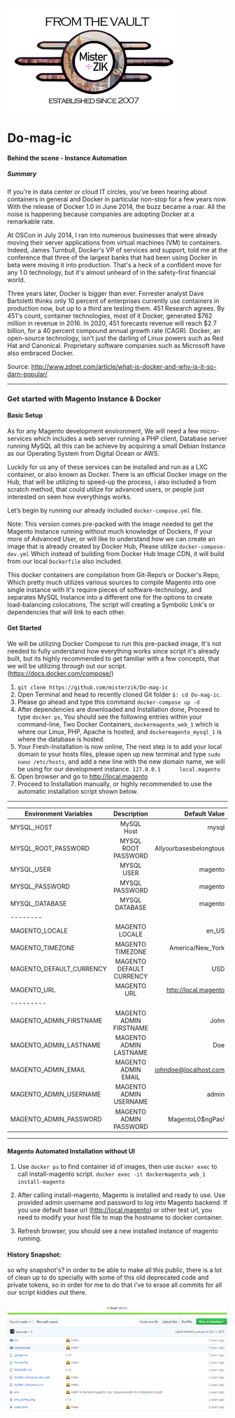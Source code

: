 ![alt text](from-the-vault-misterzik.png "FROM THE VAULT")

# Do-mag-ic

#### Behind the scene - Instance Automation
##### Summary

If you're in data center or cloud IT circles, you've been hearing about containers in general and Docker in particular non-stop for a few years now. With the release of Docker 1.0 in June 2014, the buzz became a roar.
All the noise is happening because companies are adopting Docker at a remarkable rate.


At OSCon in July 2014, I ran into numerous businesses that were already moving their server applications from virtual machines (VM) to containers. Indeed, James Turnbull, Docker's VP of services and support, told me at the conference that three of the largest banks that had been using Docker in beta were moving it into production. That's a heck of a confident move for any 1.0 technology, but it's almost unheard of in the safety-first financial world.


Three years later, Docker is bigger than ever. Forrester analyst Dave Bartoletti thinks only 10 percent of enterprises currently use containers in production now, but up to a third are testing them. 451 Research agrees. By 451's count, container technologies, most of it Docker, generated $762 million in revenue in 2016. In 2020, 451 forecasts revenue will reach $2.7 billion, for a 40 percent compound annual growth rate (CAGR).
Docker, an open-source technology, isn't just the darling of Linux powers such as Red Hat and Canonical. Proprietary software companies such as Microsoft have also embraced Docker.

Source:
http://www.zdnet.com/article/what-is-docker-and-why-is-it-so-darn-popular/

---

### Get started with Magento Instance & Docker

#### Basic Setup

As for any Magento development environment, We will need a few micro-services which includes a web server running a PHP client, Database server running MySQL all this can be achieve by acquiring a small Debian Instance as our Operating System from Digital Ocean or AWS.

Luckily for us any of these services can be installed and run as a LXC container, or also known as Docker. There is an official Docker image on the Hub, that will be utilizing to speed-up the process, i also included a from scratch method, that could utilize for advanced users, or people just interested on seen how everythings works.

Let’s begin by running our already included `docker-compose.yml` file.

Note: This version comes pre-packed with the image needed to get the Magento Instance running without much knowledge of Dockers, If your more of Advanced User, or will like to understand how we can create an image that is already created by Docker Hub, Please utilize `docker-compose-dev.yml` Which instead of building from Docker Hub Image CDN, it will build from our local `Dockerfile` also included.


This docker containers are compilation from Git-Repo’s or Docker's Repo, Which pretty much utilizes various sources to compile Magento into one single instance with it's require pieces of software-technology, and separates MySQL Instance into a different one for the options to create load-balancing colocations, The script will creating a Symbolic Link's or dependencies that will link to each other.


#### Get Started

We will be utilizing Docker Compose to run this pre-packed image, It's not needed to fully understand how everything works since script it's already built, but its highly recommended to get familiar with a few concepts, that we will be utilizing through out our script. (https://docs.docker.com/compose/)

1. `git clone https://github.com/misterzik/Do-mag-ic`
2. Open Terminal and head to recently cloned Git folder `$: cd Do-mag-ic`.
3. Please go ahead and type this command `docker-compose up -d`
4. After dependencies are downloaded and Installation done, Proceed to type `docker ps`, You should see the following entries within your command-line, Two Docker Containers, `dockermagento_web_1` which is where our Linux, PHP, Apache is hosted, and `dockermagento_mysql_1` is where the database is hosted.
5. Your Fresh-Installation is now online, The next step is to add your local domain to your hosts files, please open up new terminal and type `sudo nano /etc/hosts`, and add a new line with the new domain name, we will be using for our development instance. `127.0.0.1      local.magento`
6. Open browser and go to http://local.magento
7. Proceed to Installation manually, or highly recommended to use the automatic installation script shown  below.

---

| Environment Variables | Description | Default Value  |
| ------------- |:-------------:| -----:|
| MYSQL_HOST | MySQL Host | mysql |
| MYSQL_ROOT_PASSWORD | MYSQL ROOT PASSWORD  | Allyourbasesbelongtous |
| MYSQL_USER | MYSQL USER  | magento |
| MYSQL_PASSWORD | MYSQL PASSWORD  | magento |
| MYSQL_DATABASE | MYSQL DATABASE | magento |
| --------
| MAGENTO_LOCALE | MAGENTO LOCALE | en_US |
| MAGENTO_TIMEZONE | MAGENTO TIMEZONE | America/New_York |
| MAGENTO_DEFAULT_CURRENCY | MAGENTO DEFAULT CURRENCY | USD |
| MAGENTO_URL | MAGENTO URL | http://local.magento |
| ---------
| MAGENTO_ADMIN_FIRSTNAME | MAGENTO ADMIN FIRSTNAME | John |
| MAGENTO_ADMIN_LASTNAME | MAGENTO ADMIN LASTNAME | Doe |
| MAGENTO_ADMIN_EMAIL |  MAGENTO ADMIN EMAIL | johndoe@localhost.com |
| MAGENTO_ADMIN_USERNAME | MAGENTO ADMIN USERNAME | admin |
| MAGENTO_ADMIN_PASSWORD | MAGENTO ADMIN PASSWORD | MagentoL0$ngPas! |

---

#### Magento Automated Installation without UI

1. Use `docker ps` to find container id of images, then use `docker exec` to call install-magento script.
`docker exec -it dockermagento_web_1 install-magento`

2. After calling install-magento, Magento is installed and ready to use.
Use provided admin username and password to log into Magento backend. If you use default base url (http://local.magento) or other test url, you need to modify your host file to map the hostname to docker container.


3. Refresh browser, you should see a new installed instance of magento running.



#### History Snapshot:

so why snapshot's? in order to be able to make all this public, there is a lot of clean up to do specially with some of this old deprecated code and private tokens, so in order for me to do that i've to erase all commits for all our script kiddies out there.

![alt text](history.png "FROM THE VAULT - RSSXFeed")